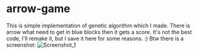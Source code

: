 # arrow-game
This is simple implementation of genetic algorithm which I made. There is arrow what need to get in blue blocks then it gets a score.
It's not the best code, I'll remake it, but I save it here for some reasons. :)
Btw there is a screenshot:
![Screenshot_1](https://user-images.githubusercontent.com/9623983/101319133-e1c6cd80-387a-11eb-8ae9-0387c50f3e09.png)
